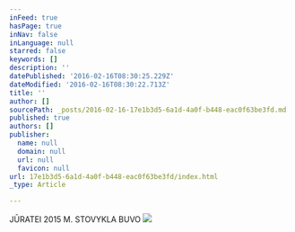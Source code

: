 ```yaml
---
inFeed: true
hasPage: true
inNav: false
inLanguage: null
starred: false
keywords: []
description: ''
datePublished: '2016-02-16T08:30:25.229Z'
dateModified: '2016-02-16T08:30:22.713Z'
title: ''
author: []
sourcePath: _posts/2016-02-16-17e1b3d5-6a1d-4a0f-b448-eac0f63be3fd.md
published: true
authors: []
publisher:
  name: null
  domain: null
  url: null
  favicon: null
url: 17e1b3d5-6a1d-4a0f-b448-eac0f63be3fd/index.html
_type: Article

---
```

JŪRATEI 2015 M. STOVYKLA BUVO
![](https://the-grid-user-content.s3-us-west-2.amazonaws.com/64de1131-0b15-4b0d-978f-5ccf0451ca9d.jpg)